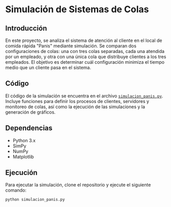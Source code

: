 # Simulación de Sistemas de Colas 

## Introducción

En este proyecto, se analiza el sistema de atención al cliente en el local de comida rápida "Panis" mediante simulación. Se comparan dos configuraciones de colas: una con tres colas separadas, cada una atendida por un empleado, y otra con una única cola que distribuye clientes a los tres empleados. El objetivo es determinar cuál configuración minimiza el tiempo medio que un cliente pasa en el sistema.

## Código

El código de la simulación se encuentra en el archivo [`simulacion_panis.py`](simulation.py). Incluye funciones para definir los procesos de clientes, servidores y monitoreo de colas, así como la ejecución de las simulaciones y la generación de gráficos.

## Dependencias

- Python 3.x
- SimPy
- NumPy
- Matplotlib

## Ejecución

Para ejecutar la simulación, clone el repositorio y ejecute el siguiente comando:
```bash
python simulacion_panis.py